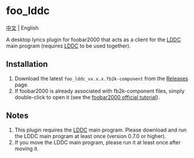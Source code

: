 # foo_lddc

[中文](./README.md) | English

A desktop lyrics plugin for foobar2000 that acts as a client for the [LDDC](https://github.com/chenmozhijin/LDDC) main program (requires [LDDC](https://github.com/chenmozhijin/LDDC) to be used together).

## Installation

1. Download the latest `foo_lddc_vx.x.x.fb2k-component` from the [Releases](https://github.com/chenmozhijin/foo_lddc/releases) page.
2. If foobar2000 is already associated with fb2k-component files, simply double-click to open it (see the [foobar2000 official tutorial](https://wiki.hydrogenaud.io/index.php?title=Foobar2000:How_to_install_a_component)).

## Notes

1. This plugin requires the [LDDC](https://github.com/chenmozhijin/LDDC) main program. Please download and run the LDDC main program at least once (version 0.7.0 or higher).
2. If you move the LDDC main program, please run it at least once after moving it.
